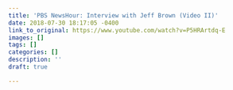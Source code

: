 ```yaml
---
title: 'PBS NewsHour: Interview with Jeff Brown (Video II)'
date: 2018-07-30 18:17:05 -0400
link_to_original: https://www.youtube.com/watch?v=P5HRArtdq-E
images: []
tags: []
categories: []
description: ''
draft: true

---
```

